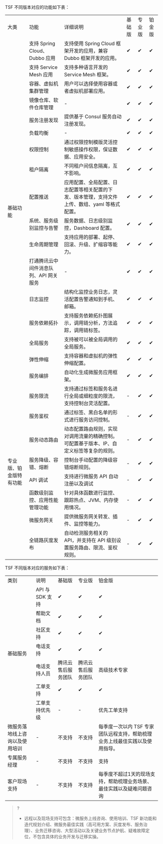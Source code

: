 TSF 不同版本对应的功能如下表：

<table>
   <tr>
      <td>大类</td>
      <td>功能</td>
      <td>详细说明</td>
      <td>基础版</td>
      <td>专业版</td>
      <td>铂金版</td>
   </tr>
   <tr>
      <td rowspan="17">基础功能</td>
      <td>支持 Spring Cloud、Dubbo 应用</td>
      <td>支持使用 Spring Cloud 框架开发的应用，兼容 Dubbo 框架开发的应用。</td>
      <td>✔</td>
      <td>✔</td>
      <td>✔</td>
   </tr>
   <tr>
      <td>支持 Service Mesh 应用</td>
      <td>支持多种语言开发的 Service Mesh 框架。</td>
      <td>✔</td>
      <td>✔</td>
      <td>✔</td>
   </tr>
   <tr>
      <td>容器、虚拟机集群管理</td>
      <td>用户可以选择使用容器或者虚拟机部署应用。</td>
      <td>✔ </td>
      <td>✔</td>
      <td>✔</td>
   </tr>
   <tr>
      <td>镜像仓库、软件仓库管理</td>
      <td>-</td>
      <td>✔ </td>
      <td>✔</td>
      <td>✔</td>
   </tr>
   <tr>
      <td>服务注册发现</td>
      <td>提供基于 Consul 服务自动注册发现。</td>
      <td>✔</td>
      <td>✔</td>
      <td>✔</td>
   </tr>
   <tr>
      <td>负载均衡</td>
      <td>-</td>
      <td>✔</td>
      <td>✔</td>
      <td>✔</td>
   </tr>
   <tr>
      <td>权限控制</td>
      <td>通过权限控制模版灵活控制敏感操作权限，保证数据、应用安全。</td>
      <td>✔</td>
      <td>✔</td>
      <td>✔</td>
   </tr>
   <tr>
      <td>租户隔离</td>
      <td>不同租户间信息隔离，互不影响。</td>
      <td>✔</td>
      <td>✔</td>
      <td>✔</td>
   </tr>
   <tr>
      <td>配置推送</td>
      <td>应用配置、全局配置、日志配置等相关配置的下发、版本管理，支持文件上传、数组、yaml 等格式配置。</td>
      <td>✔</td>
      <td>✔</td>
      <td>✔</td>
   </tr>
   <tr>
      <td>系统、服务级别监控与告警</td>
      <td>服务数据、日志级别监控，Dashboard 配置。</td>
      <td>✔</td>
      <td>✔</td>
      <td>✔</td>
   </tr>
   <tr>
      <td>生命周期管理</td>
      <td>支持应用的部署、起停、回滚、升级、扩缩容等能力。</td>
      <td>✔</td>
      <td>✔</td>
      <td>✔</td>
   </tr>
   <tr>
      <td>打通腾讯云中间件消息队列、API 网关服务</td>
      <td>-</td>
      <td>✔</td>
      <td>✔</td>
      <td>✔</td>
   </tr>
   <tr>
      <td>日志监控</td>
      <td>结构化监控业务日志，灵活配置告警通知到手机、邮箱。</td>
      <td>✔</td>
      <td>✔</td>
      <td>✔</td>
   </tr>
   <tr>
      <td>服务依赖拓扑</td>
      <td>支持服务依赖拓扑图展示，调用链分析，方法追踪，调用链标签。</td>
      <td>✔</td>
      <td>✔</td>
      <td>✔</td>
   </tr>
	  <tr>
      <td>全局服务</td>
      <td>支持被可以被全局调用的全局服务。</td>
      <td>✔</td>
      <td>✔</td>
      <td>✔</td>
   </tr>
	 	  <tr>
      <td>弹性伸缩</td>
      <td>支持容器和虚拟机的弹性伸缩配置。</td>
      <td>✔</td>
      <td>✔</td>
      <td>✔</td>
   </tr>
	 	  <tr>
      <td>服务编排</td>
      <td>自动化生成微服务应用框架。</td>
      <td>✔</td>
      <td>✔</td>
      <td>✔</td>
   </tr>
   <tr>
      <td rowspan="9">专业版、铂金版特有功能</td>
   <tr>
      <td>服务限流</td>
      <td>支持通过标签和服务名进行全局或细粒度的限流，支持控制台灵活配置。</td>
      <td>-</td>
      <td>✔</td>
      <td>✔</td>
   </tr>
   <tr>
      <td>服务鉴权</td>
      <td>通过标签、黑白名单的形式进行服务访问控制。</td>
      <td>-</td>
      <td>✔</td>
      <td>✔</td>
   </tr>
   <tr>
      <td>服务动态路由</td>
      <td>动态配置路由规则，实现对调用流量的精确控制。可配置基于版本、IP、自定义标签等复杂的规则。</td>
      <td>-</td>
      <td>✔</td>
      <td>✔</td>
   </tr>
   <tr>
      <td>服务降级、容错、熔断</td>
      <td>控制台手动配置的降级容错熔断规则。</td>
      <td>-</td>
      <td>✔</td>
      <td>✔</td>
   </tr>
   <tr>
     <td>API 调试</td>
     <td>支持进行微服务 API 自动注册以及调试</td>
     <td>-</td>
     <td>✔</td>
     <td>✔</td>
   </tr>
	   <tr>
     <td>函数级别监控、应用性能管理功能</td>
     <td>针对具体函数进行监控、跟踪热点、JVM、内存使用情况。</td>
     <td>-</td>
     <td>✔</td>
     <td>✔</td>
   </tr>
	 <tr>
      <td>微服务网关</td>
      <td>提供微服务网关转发、插件、监控等能力。</td>
      <td>-</td>
      <td>✔</td>
      <td>✔</td>
   </tr>
	   <tr>
     <td>全链路灰度发布</td>
     <td>自动检测服务相关的 API，并支持在 API 级别设置服务路由、限流、鉴权规则。</td>
     <td>-</td>
     <td>✔</td>
     <td>✔</td>
   </tr>
 </table>



TSF 不同版本对应的服务如下表：

<table>
   <tr>
      <td>类别</td>
      <td>说明</td>
      <td>基础版</td>
      <td>专业版</td>
      <td>铂金版</td>
   </tr>
   <tr>
      <td rowspan="7">基础服务</td>
      <td>API 与 SDK 支持</td>
      <td>✔</td>
      <td>✔</td>
      <td>✔</td>
   </tr>
   <tr>
      <td>帮助文档</td>
      <td>✔</td>
      <td>✔</td>
      <td>✔</td>
   </tr>
   <tr>
      <td>社区支持</td>
      <td>✔</td>
      <td>✔</td>
      <td>✔</td>
   </tr>
   <tr>
      <td>电话支持</td>
      <td>✔</td>
      <td>✔</td>
      <td>✔</td>
   </tr>
   <tr>
      <td>电话支持人员</td>
      <td> 腾讯云售后服务团队  </td>
      <td> 腾讯云售后服务团队  </td>
      <td>高级技术专家</td>
   </tr>
   <tr>
      <td>工单支持</td>
      <td>✔</td>
      <td>✔</td>
      <td>✔</td>
   </tr>
   <tr>
      <td>工单支持优先级</td>
      <td>-</td>
      <td>-</td>
      <td>优先工单支持</td>
   </tr>
   <tr>
      <td>微服务落地线上咨询以及使用培训</td>
      <td>-</td>
      <td>不支持</td>
      <td>不支持</td>
      <td> 每季度一次以内 TSF 专家团队远程支持，帮助梳理业务上线最佳实践以及使用指导。</td>
   </tr>
   <tr>
      <td>专属服务经理</td>
      <td>-</td>
      <td>不支持</td>
      <td>不支持</td>
      <td>支持</td>
   </tr>
   <tr>
      <td>客户现场支持</td>
      <td>-</td>
      <td>不支持</td>
      <td>不支持</td>
      <td>每季度不超过1天的现场支持，帮助梳理业务场景、最佳实践以及疑难问题咨询</td>
   </tr>
</table>

>?
>- 远程以及现场支持可包含：微服务上线咨询、使用培训、TSF 新功能和迭代规划介绍、微服务最佳实践（高可用方案、灰度发布、服务治理）、业务迁移咨询、大型活动以及关键业务节点护航、疑难故障定位，不包含具体的业务开发与迁移实操。

